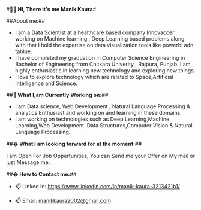 #**👋🏻 Hi, There it's me Manik Kaura**#

##About me:##

* I am a Data Scientist at a healthcare based company Innovaccer working on Machine learning , Deep Learning based problems along with that I hold the expertise on data visualization tools like powerbi adn tablue.
* I have completed my graduation in Computer Science Engineering in Bachelor of Engineering from Chitkara Univerity , Rajpura, Punjab. I am highly enthusiastic in learning new technology and exploring new things.
* I love to explore technology which are related to Space,Artificial Intelligence and Science.

##**🎯 What I,am Currently Working on:**##

* I am Data science, Web Development , Natural Language Processing & analytics Enthusiast and working on and learning in these domains.
* I am working on technologies such as Deep Learning,Machine Learning,Web Development ,Data Structures,Computer Vision & Natural Language Processing.

##**� What I am looking forward for at the moment:**##

I am Open For Job Oppertunities, You can Send me your Offer on My mail or just Message me.

##**� How to Contact me:**##

* 📫 Linked In: https://www.linkedin.com/in/manik-kaura-3213421b1/

* 📫 Email: manikkaura2002@gmail.com
